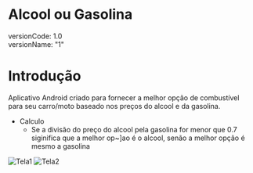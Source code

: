 ﻿# Alcool ou Gasolina
 
 versionCode: 1.0 <br>
 versionName: "1"

# Introdução
Aplicativo Android criado para fornecer a melhor opção de combustível para seu carro/moto baseado nos preços do alcool e da gasolina.

- Calculo
  - Se a divisão do preço do alcool pela gasolina for menor que 0.7 siginifica que a melhor op~]ao é o alcool, senão a melhor opção é mesmo a gasolina

![Tela1](https://user-images.githubusercontent.com/9452793/184708078-ed5b8200-9688-41b4-ad90-5e26edfb3cef.png) ![Tela2](https://user-images.githubusercontent.com/9452793/184708096-09c1c3a5-72dd-412d-9143-ae18b3595db2.png)

